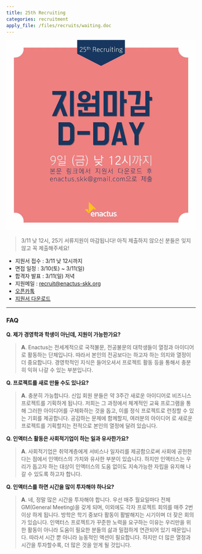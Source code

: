 ```yaml
---
title: 25th Recruiting
categories: recruitment
apply_file: /files/recruits/waiting.doc
---
```


![](/images/recruits/2018-상반기-포스터.jpg)


> 3/11 낮 12시, 25기 서류지원이 마감됩니다! 아직 제출하지 않으신 분들은 잊지 않고 꼭 제출해주세요!

+ 지원서 접수 :  3/11 낮 12시까지
+ 면접 일정 :  3/10(토) ~ 3/11(일)
+ 합격자 발표 : 3/11(일) 저녁
+ 지원메일 : [recruit@enactus-skk.org](mailto:recruit@enactus-skk.org)
+ [오픈카톡](https://open.kakao.com/o/sVoKHQH)
+ [지원서 다운로드]()



*****


### FAQ

**Q. 제가 경영학과 학생이 아닌데, 지원이 가능한가요?**
>**A**. Enactus는 전세계적으로 국적불문, 전공불문의 대학생들이 열정과 아이디어로 활동하는 단체입니다. 따라서 본인의 전공보다는 하고자 하는 의지와 열정이 더 중요합니다. 경영학적인 지식은 들어오셔서 프로젝트 활동 등을 통해서 충분히 익혀 나갈 수 있는 부분입니다.

**Q. 프로젝트를 새로 만들 수도 있나요?**
>**A**. 충분히 가능합니다. 신입 회원 분들은 약 3주간 새로운 아이디어로 비즈니스 프로젝트를 기획하게 됩니다. 저희는 그 과정에서 체계적인 교육 프로그램을 통해 그러한 아이디어를 구체화하는 것을 돕고, 이를 정식 프로젝트로 런칭할 수 있는 기회를 제공합니다. 공감하는 문제에 함께할지, 여러분의 아이디어 로 새로운 프로젝트를 기획할지는 전적으로 본인의 열정에 달려 있습니다.

**Q. 인액터스 활동은 사회적기업이 하는 일과 유사한가요?**
>**A**. 사회적기업은 취약계층에게 서비스나 일자리를 제공함으로써 사회에 공헌한다는 점에서 인액터스의 가치와 유사한 부분이 있습니다. 하지만 인액터스는 우리가 돕고자 하는 대상이 인액터스의 도움 없이도 지속가능한 자립을 유지해 나갈 수 있도록 하고자 합니다.

**Q. 인액터스를 하면 시간을 많이 투자해야 하나요?**
>**A**. 네, 정말 많은 시간을 투자해야 합니다. 우선 매주 월요일마다 전체 GM(General Meeting)을 갖게 되며, 이외에도 각자 프로젝트 회의를 매주 2번 이상 하게 됩니다. 방학은 학기 중보다 활동이 활발해지는 시기이며 더 잦은 회의가 있습니다. 인액터스 프로젝트가 꾸준한 노력을 요구하는 이유는 우리만을 위한 활동이 아니라 도움이 필요한 분들의 삶과 밀접하게 연관되어 있기 때문입니다. 따라서 시간 뿐 아니라 능동적인 액션이 필요합니다. 하지만 더 많은 열정과 시간을 투자할수록, 더 많은 것을 얻게 될 것입니다.
